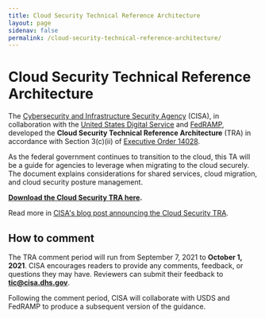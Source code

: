 ```yaml
---
title: Cloud Security Technical Reference Architecture
layout: page
sidenav: false
permalink: /cloud-security-technical-reference-architecture/
---
```


# Cloud Security Technical Reference Architecture

The [Cybersecurity and Infrastructure Security Agency](https://cisa.gov) (CISA), in collaboration with the [United States Digital Service](https://usds.gov) and [FedRAMP](https://www.fedramp.gov), developed the **Cloud Security Technical Reference Architecture** (TRA) in accordance with Section 3(c)(ii) of [Executive Order 14028](https://www.whitehouse.gov/briefing-room/presidential-actions/2021/05/12/executive-order-on-improving-the-nations-cybersecurity/).

As the federal government continues to transition to the cloud, this TA will be a guide for agencies to leverage when migrating to the cloud securely. The document explains considerations for shared services, cloud migration, and cloud security posture management.

**[Download the Cloud Security TRA here](https://cisa.gov/publication/cloud-security-technical-reference-architecture).**

Read more in [CISA's blog post announcing the Cloud Security TRA](#).

## How to comment

The TRA comment period will run from September 7, 2021 to **October 1, 2021**. CISA encourages readers to provide any comments, feedback, or questions they may have. Reviewers can submit their feedback to **[tic@cisa.dhs.gov](mailto:tic@cisa.dhs.gov)**.

Following the comment period, CISA will collaborate with USDS and FedRAMP to produce a subsequent version of the guidance.
